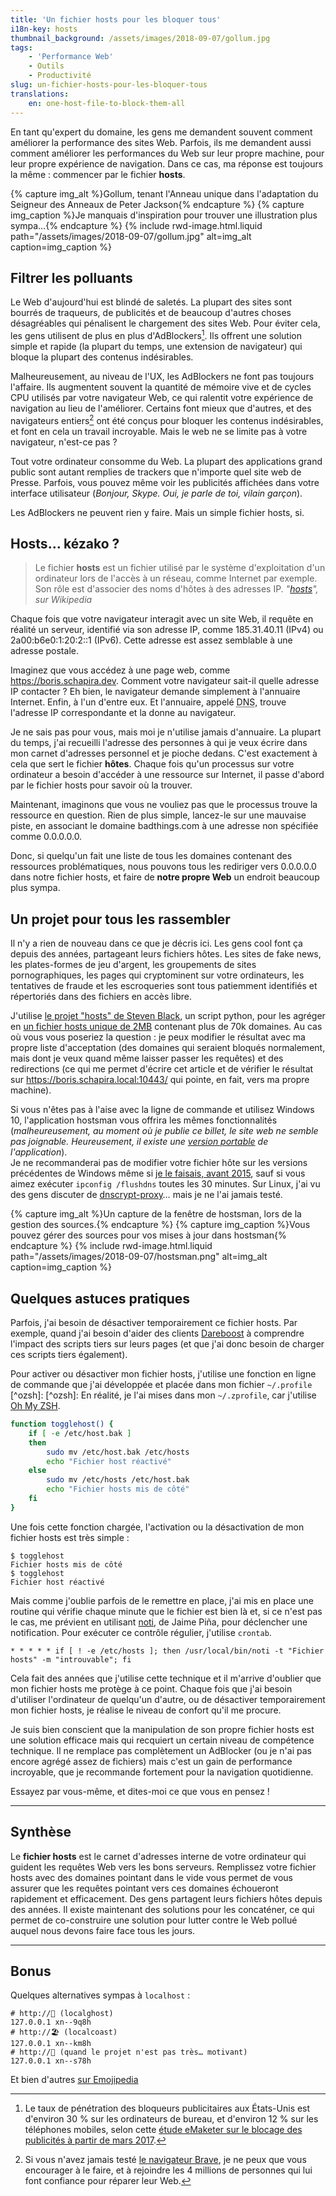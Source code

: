```yaml
---
title: 'Un fichier hosts pour les bloquer tous'
i18n-key: hosts
thumbnail_background: /assets/images/2018-09-07/gollum.jpg
tags:
    - 'Performance Web'
    - Outils
    - Productivité
slug: un-fichier-hosts-pour-les-bloquer-tous
translations:
    en: one-host-file-to-block-them-all
---
```


En tant qu'expert du domaine, les gens me demandent souvent comment améliorer la performance des sites Web. Parfois, ils me demandent aussi comment améliorer les performances du Web sur leur propre machine, pour leur propre expérience de navigation. Dans ce cas, ma réponse est toujours la même : commencer par le fichier **hosts**.

{% capture img_alt %}Gollum, tenant l'Anneau unique dans l'adaptation du Seigneur des Anneaux de Peter Jackson{% endcapture %} {% capture img_caption %}Je manquais d'inspiration pour trouver une illustration plus sympa…{% endcapture %} {% include rwd-image.html.liquid
path="/assets/images/2018-09-07/gollum.jpg"
alt=img_alt
caption=img_caption
%}

<!-- more -->

## Filtrer les polluants

Le Web d'aujourd'hui est blindé de saletés. La plupart des sites sont bourrés de traqueurs, de publicités et de beaucoup d'autres choses désagréables qui pénalisent le chargement des sites Web. Pour éviter cela, les gens utilisent de plus en plus d'AdBlockers[^pr]. Ils offrent une solution simple et rapide (la plupart du temps, une extension de navigateur) qui bloque la plupart des contenus indésirables.

[^pr]: Le taux de pénétration des bloqueurs publicitaires aux États-Unis est d'environ 30 % sur les ordinateurs de bureau, et d'environ 12 % sur les téléphones mobiles, selon cette [étude eMaketer sur le blocage des publicités à partir de mars 2017](https://www.statista.com/statistics/351862/adblocking-usage/).

Malheureusement, au niveau de l'UX, les AdBlockers ne font pas toujours l'affaire. Ils augmentent souvent la quantité de mémoire vive et de cycles CPU utilisés par votre navigateur Web, ce qui ralentit votre expérience de navigation au lieu de l'améliorer. Certains font mieux que d'autres, et des navigateurs entiers[^brave] ont été conçus pour bloquer les contenus indésirables, et font en cela un travail incroyable. Mais le web ne se limite pas à votre navigateur, n'est-ce pas ?

[^brave]: Si vous n'avez jamais testé [le navigateur Brave](https://brave.com/), je ne peux que vous encourager à le faire, et à rejoindre les 4 millions de personnes qui lui font confiance pour réparer leur Web.

Tout votre ordinateur consomme du Web. La plupart des applications grand public sont autant remplies de trackers que n'importe quel site web de Presse. Parfois, vous pouvez même voir les publicités affichées dans votre interface utilisateur (_Bonjour, Skype. Oui, je parle de toi, vilain garçon_).

Les AdBlockers ne peuvent rien y faire. Mais un simple fichier hosts, si.

## Hosts… kézako ?

> Le fichier **hosts** est un fichier utilisé par le système d'exploitation d'un ordinateur lors de l'accès à un réseau, comme Internet par exemple. Son rôle est d'associer des noms d'hôtes à des adresses IP. <cite>"[hosts](https://fr.wikipedia.org/wiki/Hosts)", sur Wikipedia</cite>

Chaque fois que votre navigateur interagit avec un site Web, il requête en réalité un serveur, identifié via son adresse IP, comme 185.31.40.11 (IPv4) ou 2a00:b6e0:1:20:2::1 (IPv6). Cette adresse est assez semblable à une adresse postale.

Imaginez que vous accédez à une page web, comme <https://boris.schapira.dev>. Comment votre navigateur sait-il quelle adresse IP contacter ? Eh bien, le navigateur demande simplement à l'annuaire Internet. Enfin, à l'un d'entre eux. Et l'annuaire, appelé <abbr title="Domain Name Server">DNS</abbr>, trouve l'adresse IP correspondante et la donne au navigateur.

Je ne sais pas pour vous, mais moi je n'utilise jamais d'annuaire. La plupart du temps, j'ai recueilli l'adresse des personnes à qui je veux écrire dans mon carnet d'adresses personnel et je pioche dedans. C'est exactement à cela que sert le fichier **hôtes**. Chaque fois qu'un processus sur votre ordinateur a besoin d'accéder à une ressource sur Internet, il passe d'abord par le fichier hosts pour savoir où la trouver.

Maintenant, imaginons que vous ne vouliez pas que le processus trouve la ressource en question. Rien de plus simple, lancez-le sur une mauvaise piste, en associant le domaine badthings.com à une adresse non spécifiée comme 0.0.0.0.0.

Donc, si quelqu'un fait une liste de tous les domaines contenant des ressources problématiques, nous pouvons tous les rediriger vers 0.0.0.0.0 dans notre fichier hosts, et faire de **notre propre Web** un endroit beaucoup plus sympa.

## Un projet pour tous les rassembler

Il n'y a rien de nouveau dans ce que je décris ici. Les gens cool font ça depuis des années, partageant leurs fichiers hôtes. Les sites de <span lang="en">fake news</span>, les plates-formes de jeu d'argent, les groupements de sites pornographiques, les pages qui cryptominent sur votre ordinateurs, les tentatives de fraude et les escroqueries sont tous patiemment identifiés et répertoriés dans des fichiers en accès libre.

J'utilise [ le projet "hosts" de Steven Black](https://github.com/StevenBlack/hosts), un script python, pour les agréger en [un fichier hosts unique de 2MB](https://raw.githubusercontent.com/borisschapira/hosts/main/hosts) contenant plus de 70k domaines. Au cas où vous vous poseriez la question : je peux modifier le résultat avec ma propre liste d'acceptation (des domaines qui seraient bloqués normalement, mais dont je veux quand même laisser passer les requêtes) et des redirections (ce qui me permet d'écrire cet article et de vérifier le résultat sur https://boris.schapira.local:10443/ qui pointe, en fait, vers ma propre machine).

Si vous n'êtes pas à l'aise avec la ligne de commande et utilisez Windows 10, l'application hostsman vous offrira les mêmes fonctionnalités (_malheureusement, au moment où je publie ce billet, le site web ne semble pas joignable. Heureusement, il existe une [version portable](https://portapps.github.io/app/hostsman-portable/) de l'application_).  
Je ne recommanderai pas de modifier votre fichier hôte sur les versions précédentes de Windows même si [je le faisais, avant 2015](/notes/2015-08-de-windows-a-mac/), sauf si vous aimez exécuter `ipconfig /flushdns` toutes les 30 minutes. Sur Linux, j'ai vu des gens discuter de [dnscrypt-proxy](https://github.com/jedisct1/dnscrypt-proxy)… mais je ne l'ai jamais testé.

{% capture img_alt %}Un capture de la fenêtre de hostsman, lors de la gestion des sources.{% endcapture %} {% capture img_caption %}Vous pouvez gérer des sources pour vos mises à jour dans hostsman{% endcapture %} {% include rwd-image.html.liquid
path="/assets/images/2018-09-07/hostsman.png"
alt=img_alt
caption=img_caption
%}

## Quelques astuces pratiques

Parfois, j'ai besoin de désactiver temporairement ce fichier hosts. Par exemple, quand j'ai besoin d'aider des clients [Dareboost](https://www.dareboost.com/) à comprendre l'impact des scripts tiers sur leurs pages (et que j'ai donc besoin de charger ces scripts tiers également).

Pour activer ou désactiver mon fichier hosts, j'utilise une fonction en ligne de commande que j'ai développée et placée dans mon fichier `~/.profile` [^ozsh]: [^ozsh]: En réalité, je l'ai mises dans mon `~/.zprofile`, car j'utilise [Oh My ZSH](https://ohmyz.sh/).

```bash
function togglehost() {
    if [ -e /etc/host.bak ]
    then
        sudo mv /etc/host.bak /etc/hosts
        echo "Fichier host réactivé"
    else
        sudo mv /etc/hosts /etc/host.bak
        echo "Fichier hosts mis de côté"
    fi
}
```

Une fois cette fonction chargée, l'activation ou la désactivation de mon fichier hosts est très simple :

```terminal
$ togglehost
Fichier hosts mis de côté
$ togglehost
Fichier host réactivé
```

Mais comme j'oublie parfois de le remettre en place, j'ai mis en place une routine qui vérifie chaque minute que le fichier est bien là et, si ce n'est pas le cas, me prévient en utilisant [noti](https://github.com/variadico/noti), de Jaime Piña, pour déclencher une notification. Pour exécuter ce contrôle régulier, j'utilise `crontab`.

```
* * * * * if [ ! -e /etc/hosts ]; then /usr/local/bin/noti -t "Fichier hosts" -m "introuvable"; fi
```

Cela fait des années que j'utilise cette technique et il m'arrive d'oublier que mon fichier hosts me protège à ce point. Chaque fois que j'ai besoin d'utiliser l'ordinateur de quelqu'un d'autre, ou de désactiver temporairement mon fichier hosts, je réalise le niveau de confort qu'il me procure.

Je suis bien conscient que la manipulation de son propre fichier hosts est une solution efficace mais qui recquiert un certain niveau de compétence technique. Il ne remplace pas complètement un AdBlocker (ou je n'ai pas encore agrégé assez de fichiers) mais c'est un gain de performance incroyable, que je recommande fortement pour la navigation quotidienne.

Essayez par vous-même, et dites-moi ce que vous en pensez !

---

## Synthèse

Le **fichier hosts** est le carnet d'adresses interne de votre ordinateur qui guident les requêtes Web vers les bons serveurs. Remplissez votre fichier hosts avec des domaines pointant dans le vide vous permet de vous assurer que les requêtes pointant vers ces domaines échoueront rapidement et efficacement. Des gens partagent leurs fichiers hôtes depuis des années. Il existe maintenant des solutions pour les concaténer, ce qui permet de co-construire une solution pour lutter contre le Web pollué auquel nous devons faire face tous les jours.

---

## Bonus

Quelques alternatives sympas à `localhost` :

```
# http://👻 (localghost)
127.0.0.1 xn--9q8h
# http://🏖️ (localcoast)
127.0.0.1 xn--km8h
# http://🚽 (quand le projet n'est pas très… motivant)
127.0.0.1 xn--s78h
```

Et bien d'autres [sur Emojipedia](http://📙.la/)
